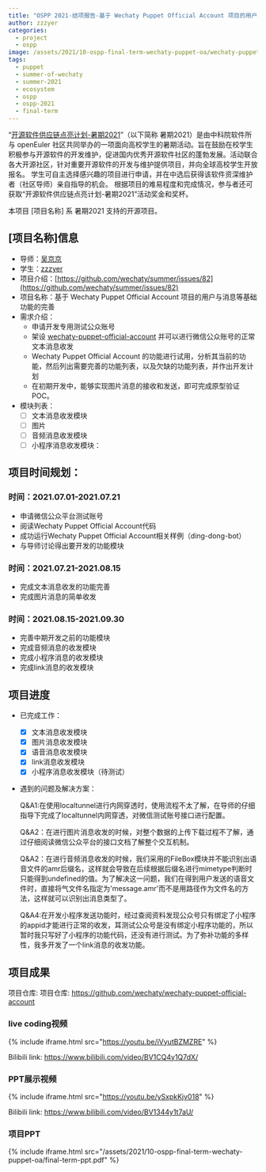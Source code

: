 ```yaml
---
title: "OSPP 2021-结项报告-基于 Wechaty Puppet Official Account 项目的用户与消息等基础功能的完善"
author: zzzyer
categories:
  - project
  - ospp
image: /assets/2021/10-ospp-final-term-wechaty-puppet-oa/wechaty-puppet-official-account.webp
tags:
  - puppet
  - summer-of-wechaty
  - summer-2021
  - ecosystem
  - ospp
  - ospp-2021
  - final-term
---
```

“[开源软件供应链点亮计划-暑期2021](https://summer.iscas.ac.cn)”（以下简称 暑期2021）是由中科院软件所与 openEuler 社区共同举办的一项面向高校学生的暑期活动。旨在鼓励在校学生积极参与开源软件的开发维护，促进国内优秀开源软件社区的蓬勃发展。活动联合各大开源社区，针对重要开源软件的开发与维护提供项目，并向全球高校学生开放报名。 学生可自主选择感兴趣的项目进行申请，并在中选后获得该软件资深维护者（社区导师）亲自指导的机会。 根据项目的难易程度和完成情况，参与者还可获取“开源软件供应链点亮计划-暑期2021”活动奖金和奖杯。

本项目 [项目名称] 系 暑期2021 支持的开源项目。

## [项目名称]信息

- 导师：[吴京京](https://github.com/wj-Mcat)
- 学生：[zzzyer](https://github.com/zzzyer)  
- 项目介绍：[https://github.com/wechaty/summer/issues/82](https://github.com/wechaty/summer/issues/82)
- 项目名称：基于 Wechaty Puppet Official Account 项目的用户与消息等基础功能的完善  
- 需求介绍：
  - 申请开发专用测试公众账号
  - 架设 [wechaty-puppet-official-account](https://github.com/wechaty/wechaty-puppet-official-account/) 并可以进行微信公众账号的正常文本消息收发
  - Wechaty Puppet Official Account 的功能进行试用，分析其当前的功能，然后列出需要完善的功能列表，以及欠缺的功能列表，并作出开发计划
  - 在初期开发中，能够实现图片消息的接收和发送，即可完成原型验证 POC。
- 模块列表：
  - [ ] 文本消息收发模块
  - [ ] 图片
  - [ ] 音频消息收发模块
  - [ ] 小程序消息收发模块：  

## 项目时间规划：  

### 时间：2021.07.01-2021.07.21

- 申请微信公众平台测试账号
- 阅读Wechaty Puppet Official Account代码
- 成功运行Wechaty Puppet Official Account相关样例（ding-dong-bot）
- 与导师讨论得出要开发的功能模块

### 时间：2021.07.21-2021.08.15

- 完成文本消息收发的功能完善
- 完成图片消息的简单收发

### 时间：2021.08.15-2021.09.30

- 完善中期开发之前的功能模块
- 完成音频消息的收发模块
- 完成小程序消息的收发模块
- 完成link消息的收发模块

## 项目进度

- 已完成工作：  
  - [x] 文本消息收发模块
  - [x] 图片消息收发模块  
  - [x] 语音消息收发模块
  - [x] link消息收发模块
  - [x] 小程序消息收发模块（待测试）
  
- 遇到的问题及解决方案：
  
  Q&A1:在使用localtunnel进行内网穿透时，使用流程不太了解，在导师的仔细指导下完成了localtunnel内网穿透，对微信测试账号接口进行配置。

  Q&A2：在进行图片消息收发的时候，对整个数据的上传下载过程不了解，通过仔细阅读微信公众平台的接口文档了解整个交互机制。

  Q&A2：在进行音频消息收发的时候，我们采用的FileBox模块并不能识别出语音文件的amr后缀名，这样就会导致在后续根据后缀名进行mimetype判断时只能得到undefined的值。为了解决这一问题，我们在得到用户发送的语音文件时，直接将气文件名指定为'message.amr'而不是用路径作为文件名的方法，这样就可以识别出消息类型了。

  Q&A4:在开发小程序发送功能时，经过查阅资料发现公众号只有绑定了小程序的appid才能进行正常的收发，耳测试公众号是没有绑定小程序功能的，所以暂时我只写好了小程序的功能代码，还没有进行测试。为了弥补功能的多样性，我多开发了一个link消息的收发功能。

## 项目成果

项目仓库: 项目仓库: <https://github.com/wechaty/wechaty-puppet-official-account>  

### live coding视频

{% include iframe.html src="https://youtu.be/iVyutBZMZRE" %}

Bilibili link: <https://www.bilibili.com/video/BV1CQ4y1Q7dX/>

### PPT展示视频

{% include iframe.html src="https://youtu.be/ySxpkKjv018" %}

Bilibili link: <https://www.bilibili.com/video/BV1344y1t7aU/>

### 项目PPT

{% include iframe.html src="/assets/2021/10-ospp-final-term-wechaty-puppet-oa/final-term-ppt.pdf" %}
